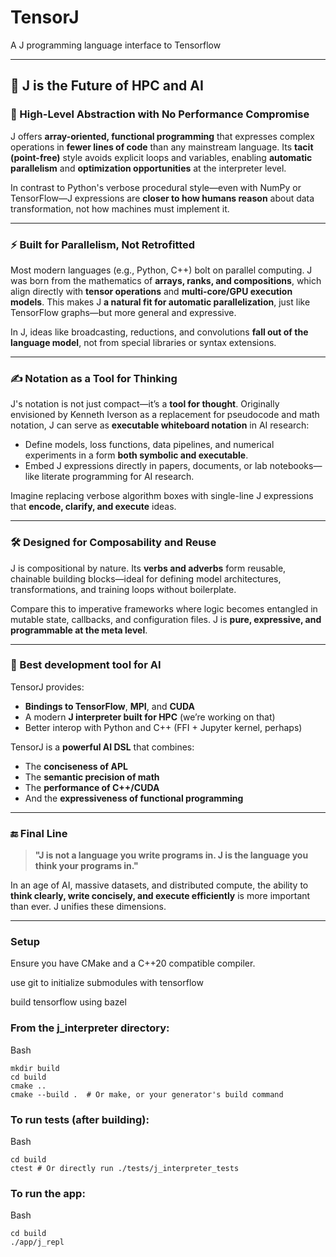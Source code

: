 # TensorJ
A J programming language interface to Tensorflow

---

## 🚀 **J is the Future of HPC and AI**

### 🧠 High-Level Abstraction with No Performance Compromise

J offers **array-oriented, functional programming** that expresses complex operations in **fewer lines of code** than any mainstream language. Its **tacit (point-free)** style avoids explicit loops and variables, enabling **automatic parallelism** and **optimization opportunities** at the interpreter level.

In contrast to Python's verbose procedural style—even with NumPy or TensorFlow—J expressions are **closer to how humans reason** about data transformation, not how machines must implement it.

---

### ⚡ Built for Parallelism, Not Retrofitted

Most modern languages (e.g., Python, C++) bolt on parallel computing. J was born from the mathematics of **arrays, ranks, and compositions**, which align directly with **tensor operations** and **multi-core/GPU execution models**. This makes J **a natural fit for automatic parallelization**, just like TensorFlow graphs—but more general and expressive.

In J, ideas like broadcasting, reductions, and convolutions **fall out of the language model**, not from special libraries or syntax extensions.

---

### ✍️ Notation as a Tool for Thinking

J's notation is not just compact—it’s a **tool for thought**. Originally envisioned by Kenneth Iverson as a replacement for pseudocode and math notation, J can serve as **executable whiteboard notation** in AI research:

* Define models, loss functions, data pipelines, and numerical experiments in a form **both symbolic and executable**.
* Embed J expressions directly in papers, documents, or lab notebooks—like literate programming for AI research.

Imagine replacing verbose algorithm boxes with single-line J expressions that **encode, clarify, and execute** ideas.

---

### 🛠️ Designed for Composability and Reuse

J is compositional by nature. Its **verbs and adverbs** form reusable, chainable building blocks—ideal for defining model architectures, transformations, and training loops without boilerplate.

Compare this to imperative frameworks where logic becomes entangled in mutable state, callbacks, and configuration files. J is **pure, expressive, and programmable at the meta level**.

---

### 🚧 Best development tool for AI

TensorJ provides:

* **Bindings to TensorFlow**, **MPI**, and **CUDA**
* A modern **J interpreter built for HPC** (we’re working on that)
* Better interop with Python and C++ (FFI + Jupyter kernel, perhaps)

TensorJ is a **powerful AI DSL** that combines:

* The **conciseness of APL**
* The **semantic precision of math**
* The **performance of C++/CUDA**
* And the **expressiveness of functional programming**

---

### 🔚 Final Line

> **"J is not a language you write programs in. J is the language you think your programs in."**

In an age of AI, massive datasets, and distributed compute, the ability to **think clearly, write concisely, and execute efficiently** is more important than ever. J unifies these dimensions.

---

### Setup

Ensure you have CMake and a C++20 compatible compiler.

use git to initialize submodules with tensorflow

build tensorflow using bazel

### From the j_interpreter directory:
Bash
~~~
mkdir build
cd build
cmake ..
cmake --build .  # Or make, or your generator's build command
~~~
### To run tests (after building):
Bash
~~~
cd build
ctest # Or directly run ./tests/j_interpreter_tests
~~~
### To run the app:
Bash
~~~
cd build
./app/j_repl
~~~
